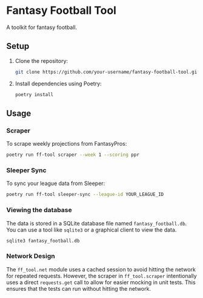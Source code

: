 # Fantasy Football Tool

A toolkit for fantasy football.

## Setup

1.  Clone the repository:
    ```bash
    git clone https://github.com/your-username/fantasy-football-tool.git
    ```
2.  Install dependencies using Poetry:
    ```bash
    poetry install
    ```

## Usage

### Scraper

To scrape weekly projections from FantasyPros:
```bash
poetry run ff-tool scraper --week 1 --scoring ppr
```

### Sleeper Sync

To sync your league data from Sleeper:
```bash
poetry run ff-tool sleeper-sync --league-id YOUR_LEAGUE_ID
```

### Viewing the database

The data is stored in a SQLite database file named `fantasy_football.db`. You can use a tool like `sqlite3` or a graphical client to view the data.
```bash
sqlite3 fantasy_football.db
```

### Network Design

The `ff_tool.net` module uses a cached session to avoid hitting the network for repeated requests. However, the scraper in `ff_tool.scraper` intentionally uses a direct `requests.get` call to allow for easier mocking in unit tests. This ensures that the tests can run without hitting the network.